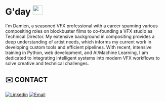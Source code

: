 # G'day <img src="https://raw.githubusercontent.com/MartinHeinz/MartinHeinz/master/wave.gif" width="30px">


I'm Damien, a seasoned VFX professional with a career spanning various compositing roles on blockbuster films to co-founding a VFX studio as Technical Director. My extensive background in compositing provides a deep understanding of artist needs, which informs my current work in developing custom tools and efficient pipelines. With recent, intensive training in Python, web development, and AI/Machine Learning, I am dedicated to integrating intelligent systems into modern VFX workflows to solve creative and technical challenges.

## ✉️ CONTACT

[![Linkedin](https://img.shields.io/badge/LinkedIn-0077B5?style=for-the-badge&logo=linkedin&logoColor=white)](https://www.linkedin.com/in/damien-england-b67a3a141/)
[![Email](https://img.shields.io/badge/Email-D14836?style=for-the-badge&logo=gmail&logoColor=white)](mailto:hello@damienengland.com)
